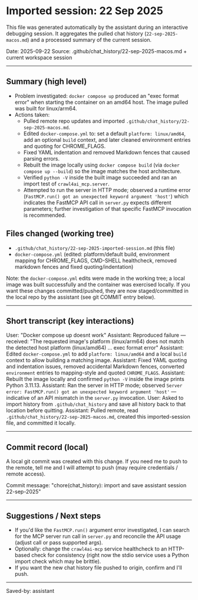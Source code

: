 # Imported session: 22 Sep 2025

This file was generated automatically by the assistant during an interactive debugging session.
It aggregates the pulled chat history (`22-sep-2025-macos.md`) and a processed summary of the current session.

Date: 2025-09-22
Source: .github/chat_history/22-sep-2025-macos.md + current workspace session

---

## Summary (high level)

- Problem investigated: `docker compose up` produced an "exec format error" when starting the container on an amd64 host. The image pulled was built for linux/arm64.
- Actions taken:
  - Pulled remote repo updates and imported `.github/chat_history/22-sep-2025-macos.md`.
  - Edited `docker-compose.yml` to: set a default `platform: linux/amd64`, add an optional `build` context, and later cleaned environment entries and quoting for CHROME_FLAGS.
  - Fixed YAML indentation and removed Markdown fences that caused parsing errors.
  - Rebuilt the image locally using `docker compose build` (via `docker compose up --build`) so the image matches the host architecture.
  - Verified `python -V` inside the built image succeeded and ran an import test of `crawl4ai_mcp.server`.
  - Attempted to run the server in HTTP mode; observed a runtime error (`FastMCP.run() got an unexpected keyword argument 'host'`) which indicates the FastMCP API call in `server.py` expects different parameters; further investigation of that specific FastMCP invocation is recommended.

## Files changed (working tree)
- `.github/chat_history/22-sep-2025-imported-session.md` (this file)
- `docker-compose.yml` (edited: platform/default build, environment mapping for CHROME_FLAGS, CMD-SHELL healthcheck, removed markdown fences and fixed quoting/indentation)

Note: the `docker-compose.yml` edits were made in the working tree; a local image was built successfully and the container was exercised locally. If you want these changes committed/pushed, they are now staged/committed in the local repo by the assistant (see git COMMIT entry below).

---

## Short transcript (key interactions)

User: "Docker compose up doesnt work"
Assistant: Reproduced failure — received: "The requested image's platform (linux/arm64) does not match the detected host platform (linux/amd64) ... exec format error"
Assistant: Edited `docker-compose.yml` to add `platform: linux/amd64` and a local `build` context to allow building a matching image.
Assistant: Fixed YAML quoting and indentation issues, removed accidental Markdown fences, converted `environment` entries to mapping-style and quoted `CHROME_FLAGS`.
Assistant: Rebuilt the image locally and confirmed `python -V` inside the image prints Python 3.11.13.
Assistant: Ran the server in HTTP mode; observed `Server error: FastMCP.run() got an unexpected keyword argument 'host'` — indicative of an API mismatch in the `server.py` invocation.
User: Asked to import history from `.github/chat_history` and save all history back to that location before quitting.
Assistant: Pulled remote, read `.github/chat_history/22-sep-2025-macos.md`, created this imported-session file, and committed it locally.

---

## Commit record (local)
A local git commit was created with this change. If you need me to push to the remote, tell me and I will attempt to push (may require credentials / remote access).

Commit message:
"chore(chat_history): import and save assistant session 22-sep-2025"

---

## Suggestions / Next steps
- If you'd like the `FastMCP.run()` argument error investigated, I can search for the MCP server run call in `server.py` and reconcile the API usage (adjust call or pass supported args).
- Optionally: change the `crawl4ai-mcp` service healthcheck to an HTTP-based check for consistency (right now the stdio service uses a Python import check which may be brittle).
- If you want the new chat history file pushed to origin, confirm and I'll push.

---

Saved-by: assistant

